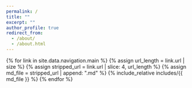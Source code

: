 ```yaml
---
permalink: /
title: ""
excerpt: ""
author_profile: true
redirect_from: 
  - /about/
  - /about.html
---
```



<!-- 要么放介绍后面，要么写到_layouts/default.html文件的页脚，或者放到about-me里。放内容最后真的不好看 -->


{% for link in site.data.navigation.main %}
  <span class='anchor' id="{{ link.url }}"></span>
  {% assign url_length = link.url | size %}
  {% assign stripped_url = link.url | slice: 4, url_length %}
  {% assign md_file = stripped_url | append: ".md" %}
  {% include_relative includes/{{ md_file }} %}
{% endfor %}




<!-- {% include_relative includes/news.md %}

{% include_relative includes/educations.md %}

{% include_relative includes/pub.md %}

{% include_relative includes/projects.md %}

{% include_relative includes/presentations.md %}

{% include_relative includes/honers.md %}

{% include_relative includes/internships.md %} -->

